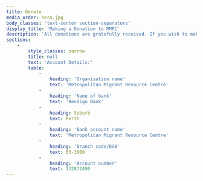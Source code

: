 ```yaml
---
title: Donate
media_order: hero.jpg
body_classes: 'text-center section-separators'
display_title: 'Making a Donation to MMRC'
description: 'All donations are gratefully received. If you wish to make a donation to MMRC please make a direct transfer into our account.'
sections:
    -
        style_classes: narrow
        title: null
        text: 'Account Details:'
        table:
            -
                heading: 'Organisation name'
                text: 'Metropolitan Migrant Resource Centre'
            -
                heading: 'Name of bank'
                text: 'Bendigo Bank'
            -
                heading: Suburb
                text: Perth
            -
                heading: 'Bank account name'
                text: 'Metropolitan Migrant Resource Centre'
            -
                heading: 'Branch code/BSB'
                text: 63-3000
            -
                heading: 'Account number'
                text: 132872490
---
```


